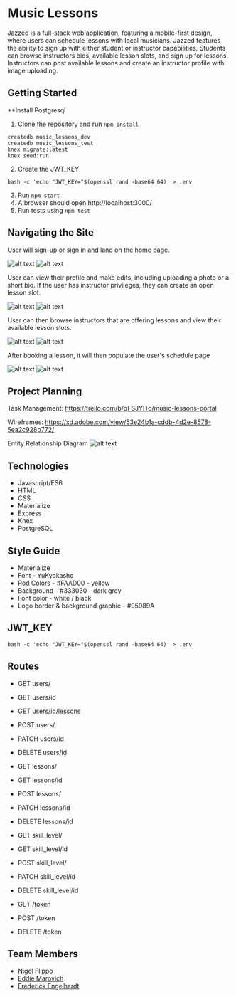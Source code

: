 # Music Lessons

[Jazzed](https://jazzed-musiclessons.herokuapp.com/) is a full-stack web application, featuring a mobile-first design, where users can schedule lessons with local musicians. Jazzed features the ability to sign up with either student or instructor capabilities. Students can browse instructors bios, available lesson slots, and sign up for lessons. Instructors can post available lessons and create an instructor profile with image uploading.

## Getting Started

**Install Postgresql

1. Clone the repository and run `npm install`
```shell
createdb music_lessons_dev
createdb music_lessons_test
knex migrate:latest
knex seed:run
```
2. Create the JWT_KEY

```shell
bash -c 'echo "JWT_KEY="$(openssl rand -base64 64)' > .env
```
3. Run ```npm start```
4. A browser should open http://localhost:3000/
5. Run tests using `npm test`

## Navigating the Site

User will sign-up or sign in and land on the home page.

![alt text](images/login.png) ![alt text](images/home.png)

User can view their profile and make edits, including uploading a photo or a short bio. If the user has instructor privileges, they can create an open lesson slot. 

![alt text](images/bio.png) ![alt text](images/createLesson.png)

User can then browse instructors that are offering lessons and view their available lesson slots.

![alt text](images/instructors.png) ![alt text](images/availLessons.png)

After booking a lesson, it will then populate the user's schedule page

![alt text](images/confirmLesson.png) ![alt text](images/schedule.png)



## Project Planning

Task Management: https://trello.com/b/qFSJYITo/music-lessons-portal

Wireframes: https://xd.adobe.com/view/53e24b1a-cddb-4d2e-8578-5ea2c928b772/

Entity Relationship Diagram
![alt text](Q2erd.png)

## Technologies
* Javascript/ES6
* HTML
* CSS
* Materialize
* Express
* Knex
* PostgreSQL

## Style Guide

* Materialize
* Font - YuKyokasho
* Pod Colors - #FAAD00 - yellow
* Background - #333030 - dark grey
* Font color - white / black
* Logo border & background graphic - #95989A

## JWT_KEY
```shell
bash -c 'echo "JWT_KEY="$(openssl rand -base64 64)' > .env
```

## Routes

- GET users/
- GET users/id
- GET users/id/lessons
- POST users/
- PATCH users/id
- DELETE users/id

- GET lessons/
- GET lessons/id
- POST lessons/
- PATCH lessons/id
- DELETE lessons/id

- GET skill_level/
- GET skill_level/id
- POST skill_level/
- PATCH skill_level/id
- DELETE skill_level/id

- GET /token
- POST /token
- DELETE /token

## Team Members

* [Nigel Flippo](https://github.com/nigelflippo)
* [Eddie Marovich](https://github.com/eddiemarovich)
* [Frederick Engelhardt](https://github.com/FrederickEngelhardt)
